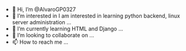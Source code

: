 - 👋 Hi, I’m @AlvaroGP0327
- 👀 I’m interested in I am interested in learning python backend, linux server administration ...
- 🌱 I’m currently learning HTML and Django ...
- 💞️ I’m looking to collaborate on ...
- 📫 How to reach me ...

<!---
AlvaroGP0327/AlvaroGP0327 is a ✨ special ✨ repository because its `README.md` (this file) appears on your GitHub profile.
You can click the Preview link to take a look at your changes.
--->
